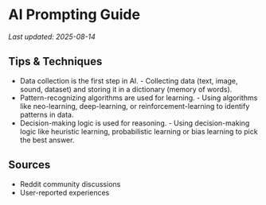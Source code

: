 # AI Prompting Guide

*Last updated: 2025-08-14*

## Tips & Techniques

- Data collection is the first step in AI. - Collecting data (text, image, sound, dataset) and storing it in a dictionary (memory of words).
- Pattern-recognizing algorithms are used for learning. - Using algorithms like neo-learning, deep-learning, or reinforcement-learning to identify patterns in data.
- Decision-making logic is used for reasoning. - Using decision-making logic like heuristic learning, probabilistic learning or bias learning to pick the best answer.

## Sources

- Reddit community discussions
- User-reported experiences
